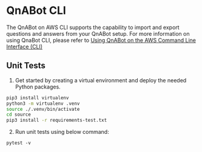 # QnABot CLI
The QnABot on AWS CLI supports the capability to import and export questions and answers from your QnABot setup. For more information on using QnaBot CLI, please refer to [Using QnABot on the AWS Command Line Interface (CLI)](https://docs.aws.amazon.com/solutions/latest/qnabot-on-aws/using-qnabot-on-aws-command-line-interface-cli.html)

## Unit Tests
1. Get started by creating a virtual environment and deploy the needed Python packages.

```bash
pip3 install virtualenv 
python3 -m virtualenv .venv 
source ./.venv/bin/activate 
cd source 
pip3 install -r requirements-test.txt   
```

2. Run unit tests using below command:
```shell
pytest -v 
```